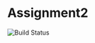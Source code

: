 # Assignment2
![Build Status](https://github.com/LSalamiUnipd/e-shop-manager/actions/workflows/maven.yml/badge.svg)
